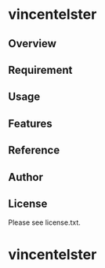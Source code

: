 # vincentelster 

## Overview


## Requirement


## Usage


## Features


## Reference


## Author


## License

Please see license.txt.
# vincentelster
